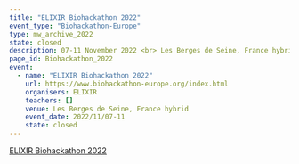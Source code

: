 ```yaml
---
title: "ELIXIR Biohackathon 2022"
event_type: "Biohackathon-Europe"
type: mw_archive_2022
state: closed
description: 07-11 November 2022 <br> Les Berges de Seine, France hybrid
page_id: Biohackathon_2022
event:
  - name: "ELIXIR Biohackathon 2022"
    url: https://www.biohackathon-europe.org/index.html
    organisers: ELIXIR
    teachers: []
    venue: Les Berges de Seine, France hybrid
    event_date: 2022/11/07-11
    state: closed
---
```


[ELIXIR Biohackathon 2022](https://www.biohackathon-europe.org/index.html)


<br>
